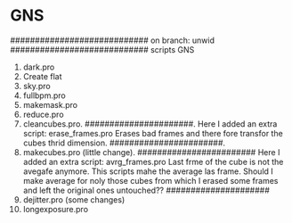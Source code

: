 # GNS
############################
on branch: unwid
############################
scripts GNS
1. dark.pro
2. Create flat
3. sky.pro
4. fullbpm.pro
5. makemask.pro
6. reduce.pro
7. cleancubes.pro.
######################.
Here I added an extra script: erase_frames.pro
Erases bad frames and there fore transfor the cubes thrid dimension.
#######################.
8. makecubes.pro (little change).
########################
Here I added an extra script: avrg_frames.pro 
Last frme of the cube is not the avegafe anymore. This scripts mahe the average las frame. 
Should I make average for noly those cubes from  which I erased some frames and left the original ones untouched??
#####################
9. dejitter.pro (some changes)
10. longexposure.pro


